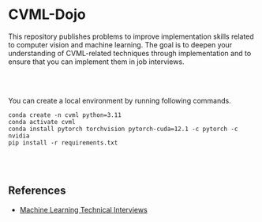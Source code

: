 # CVML-Dojo
This repository publishes problems to improve implementation skills related to computer vision and machine learning.
The goal is to deepen your understanding of CVML-related techniques through implementation and to ensure that you can implement them in job interviews.

<br></br>

You can create a local environment by running following commands.

```
conda create -n cvml python=3.11
conda activate cvml
conda install pytorch torchvision pytorch-cuda=12.1 -c pytorch -c nvidia
pip install -r requirements.txt
```

<br></br>

## References
- [Machine Learning Technical Interviews](https://github.com/alirezadir/Machine-Learning-Interviews)
